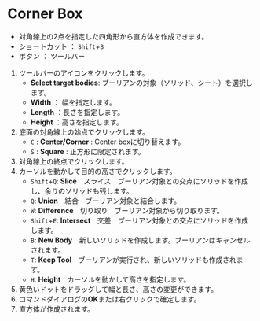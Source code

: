 # Corner Box

- 対角線上の2点を指定した四角形から直方体を作成できます。
- ショートカット ： `Shift`+`B`
- ボタン ： ツールバー

1. ツールバーのアイコンをクリックします。
   - **Select target bodies**: ブーリアンの対象（ソリッド、シート）を選択します。
   - **Width** ： 幅を指定します。
   - **Length** ：長さを指定します。
   - **Height** ：高さを指定します。
2. 底面の対角線上の始点でクリックします。
   - `C` : **Center/Corner** : Center boxに切り替えます。
   - `S` : **Square** : 正方形に限定されます。
3. 対角線上の終点でクリックします。
4. カーソルを動かして目的の高さでクリックします。
   - `Shift`+`Q`: **Slice**　スライス　ブーリアン対象との交点にソリッドを作成し、余りのソリッドも残します。
   - `Q`: **Union**　結合　ブーリアン対象と結合します。
   - `W`: **Difference**　切り取り　ブーリアン対象から切り取ります。
   - `Shift`+`E`: **Intersect**　交差　ブーリアン対象との交点にソリッドを作成します。
   - `B`: **New Body**　新しいソリッドを作成します。ブーリアンはキャンセルされます。
   - `T`: **Keep Tool**　ブーリアンが実行され、新しいソリッドも作成されます。
   - `H`: **Height**　カーソルを動かして高さを指定します。
5. 黄色いドットをドラッグして幅と長さ、高さの変更ができます。
6. コマンドダイアログの**OK**または右クリックで確定します。
7. 直方体が作成されます。
